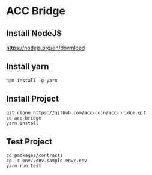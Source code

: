 # ACC Bridge

## Install NodeJS

https://nodejs.org/en/download

## Install yarn

```shell
npm install -g yarn
```

## Install Project

```shell
git clone https://github.com/acc-coin/acc-bridge.git
cd acc-bridge
yarn install
```

## Test Project

```shell
cd packages/contracts
cp -r env/.env.sample env/.env
yarn run test
```
